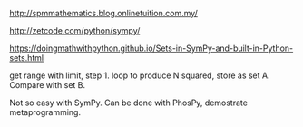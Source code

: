 http://spmmathematics.blog.onlinetuition.com.my/

http://zetcode.com/python/sympy/

https://doingmathwithpython.github.io/Sets-in-SymPy-and-built-in-Python-sets.html

get range with limit, step 1. loop to produce N squared, store as set A. Compare with set B.

Not so easy with SymPy. Can be done with PhosPy, demostrate metaprogramming.
